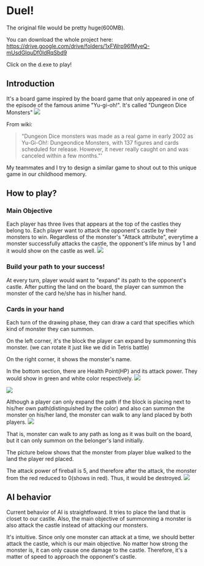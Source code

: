 # Duel!

The original file would be pretty huge(600MB).

You can download the whole project here:
https://drive.google.com/drive/folders/1xFWrp96fMyeQ-mUsdGIquDf0ldRqSbd9

Click on the d.exe to play!
## Introduction

It's a board game inspired by the board game that only appeared in one of the episode of the famous anime "Yu-gi-oh!". It's called "Dungeon Dice Monsters" 
![](https://i.imgur.com/VeAWcuD.png)

From wiki:
> "Dungeon Dice monsters was made as a real game in early 2002 as Yu-Gi-Oh!: Dungeondice Monsters, with 137 figures and cards scheduled for release. However, it never really caught on and was canceled within a few months."'

My teammates and I try to design a similar game to shout out to this unique game in our childhood memory.

## How to play?

### Main Objective
Each player has three lives that appears at the top of the castles they belong to. Each player want to attack the opponent's castle by their monsters to win. Regardless of the monster's "Attack attribute", everytime a monster successfully attacks the castle, the opponent's life minus by 1 and it would show on the castle as well.
![](https://i.imgur.com/izd2hq8.png)

### Build your path to your success!
At every turn, player would want to "expand" its path to the opponent's castle. After putting the land on the board, the player can summon the monster of the card he/she has in his/her hand.

### Cards in your hand
Each turn of the drawing phase, they can draw a card that specifies which kind of monster they can summon.

On the left corner, it's the block the player can expand by summonning this monster. 
(we can rotate it just like we did in Tetris battle)

On the right corner, it shows the monster's name.

In the bottom section, there are Health Point(HP) and its attack power. They would show in green and white color respectively.
![](https://i.imgur.com/SQVisw8.png)

![](https://i.imgur.com/u18xrdT.png)



Although a player can only expand the path if the block is placing next to his/her own path(distinguished by the color) and also can summon the monster on his/her land, the monster can walk to any land placed by both players. 
![](https://i.imgur.com/s6lyQSg.jpg)

That is, monster can walk to any path as long as it was built on the board, but it can only summon on the belonger's land initially.

The picture below shows that the monster from player blue walked to the land the player red placed. 

The attack power of fireball is 5, and therefore after the attack, the monster from the red reduced to 0(shows in red). Thus, it would be destroyed.
![](https://i.imgur.com/kwOU8Ql.png)

## AI behavior

Current behavior of AI is straightfoward. It tries to place the land that is closet to our castle. Also, the main objective of summonning a monster is also attack the castle instead of attacking our monsters.

It's intuitive. Since only one monster can attack at a time, we should better attack the castle, which is our main objective. No matter how strong the monster is, it can only cause one damage to the castle. Therefore, it's a matter of speed to approach the opponent's castle.


